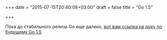 +++
date = "2015-07-15T20:40:08+03:00"
draft = false
title = "Go 1.5"

+++

<p>Пока до стабильного релиза Go еще далеко, <a href="http://tip.golang.org/doc/go1.5">вот вам ссылка на доку по будущему Go 1.5</a></p>


